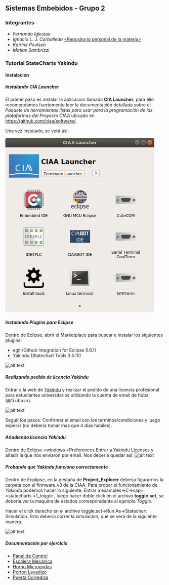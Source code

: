 ## Sistemas Embebidos - Grupo 2

### Integrantes

 - *Fernando Iglesias*
 - *Ignacio L. J. Carballeda* [\<Repositorio personal de la materia\>](https://github.com/nachocarballeda/embebidos_fiuba)
 - *Katrine Poulsen*
 - *Matías Sambrizzi*

### Tutorial StateCharts Yakindu

#### Instalacion

##### Instalando CIA Launcher

El primer paso es instalar la aplicacion llamada **CIA Launcher**, para ello recomendamos fuertemente leer la documentación detallada sobre el _Paquete de herramientas listas para usar para la programación de las plataformas del Proyecto CIAA_ ubicado en https://github.com/ciaa/software/.

Una vez instalado, se verá asi:

![alt text](https://github.com/ciaa/software/blob/master/applauncher/docs/launcher-linux.png)

##### Instalando Plugins para Eclipse

Dentro de Eclipse, abrir el Marketplace para buscar e instalar los siguientes plugins:

 - egit (Github Integration for Eclipse 5.6.1)
 - Yakindu (Statechart Tools 3.5.10)
 
![alt text](https://user-images.githubusercontent.com/9441622/81479259-9242f500-91f8-11ea-9956-31f5540f0ec8.png) 

##### Realizando pedido de licencia Yakindu

Entrar a la web de [Yakindu](https://www.itemis.com/en/yakindu/state-machine/licenses) y realizar el pedido de una licencia profesional para estudiantes universitarios utilizando la cuenta de email de fiuba (@fi.uba.ar).

![alt text](https://user-images.githubusercontent.com/9441622/81479258-90793180-91f8-11ea-9daa-58f640441147.png)

Seguir los pasos. Confirmar el email con los terminos/condiciones y luego esperar (no deberia tomar mas que 4 dias habiles).

##### Añadiendo licencia Yakindu

Dentro de Eclipse->windows->Preferences Entrar a Yakindu Licenses y añadir la que nos enviaron por email.
Nos deberia quedar asi:
![alt text](https://user-images.githubusercontent.com/9441622/81479429-72f89780-91f9-11ea-861d-5faf60e0cc63.png)

##### Probando que Yakindu funciona correctamente

Dentro de Ecplipse, en la pestaña de **Project_Explorer** deberia figurarnos la carpeta con el firmware_v3 de la CIAA. Para probar el funcionamiento de _Yakindu_ podemos hacer lo siguiente. Entrar a examples->C->sapi->statecharts->1_toggle , luego hacer doble click en el archivo **toggle.sct**, se deberia ver la maquina de estados correspondiente al ejemplo _Toggle_.

Hacer el click derecho en el archivo toggle.sct->Run As->Statechart Simulation. Esto deberia correr la simulacion, que se vera de la siguiente manera.

![alt text](https://user-images.githubusercontent.com/9441622/81479641-c3bcc000-91fa-11ea-9150-03767ebbc243.png)


##### Documentación por ejercicio
 - [Panel de Control](https://github.com/mollykei/SE_G2/tree/master/TP1/control_panel)
 - [Escalera Mecanica](https://github.com/mollykei/SE_G2/blob/master/TP1/escalera_mecanica/documentacion_escalera_mecanica.md)
  - [Horno Microondas](https://github.com/mollykei/SE_G2/blob/master/TP1/horno_micoondas/documentacion.md)
  - [Porton Levadizo](https://github.com/mollykei/SE_G2/blob/master/TP1/porton_levadizo/documentacion.md)
  - [Puerta Corrediza](https://github.com/mollykei/SE_G2/blob/master/TP1/puerta_corrediza/documentacion.md)
